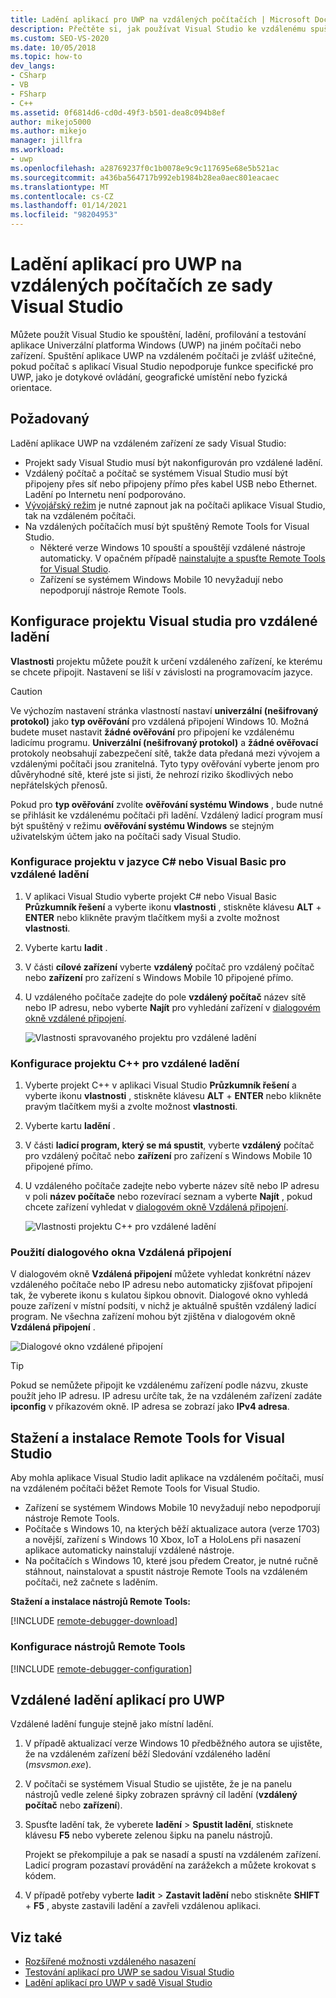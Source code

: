 ```yaml
---
title: Ladění aplikací pro UWP na vzdálených počítačích | Microsoft Docs
description: Přečtěte si, jak používat Visual Studio ke vzdálenému spuštění, ladění, profilování a otestování aplikace Univerzální platforma Windows (UWP) na jiném počítači nebo zařízení.
ms.custom: SEO-VS-2020
ms.date: 10/05/2018
ms.topic: how-to
dev_langs:
- CSharp
- VB
- FSharp
- C++
ms.assetid: 0f6814d6-cd0d-49f3-b501-dea8c094b8ef
author: mikejo5000
ms.author: mikejo
manager: jillfra
ms.workload:
- uwp
ms.openlocfilehash: a28769237f0c1b0078e9c9c117695e68e5b521ac
ms.sourcegitcommit: a436ba564717b992eb1984b28ea0aec801eacaec
ms.translationtype: MT
ms.contentlocale: cs-CZ
ms.lasthandoff: 01/14/2021
ms.locfileid: "98204953"
---
```

# <a name="debug-uwp-apps-on-remote-machines-from-visual-studio"></a>Ladění aplikací pro UWP na vzdálených počítačích ze sady Visual Studio

Můžete použít Visual Studio ke spouštění, ladění, profilování a testování aplikace Univerzální platforma Windows (UWP) na jiném počítači nebo zařízení. Spuštění aplikace UWP na vzdáleném počítači je zvlášť užitečné, pokud počítač s aplikací Visual Studio nepodporuje funkce specifické pro UWP, jako je dotykové ovládání, geografické umístění nebo fyzická orientace.

## <a name="prerequisites"></a><a name="BKMK_Prerequisites"></a> Požadovaný

Ladění aplikace UWP na vzdáleném zařízení ze sady Visual Studio:

- Projekt sady Visual Studio musí být nakonfigurován pro vzdálené ladění.
- Vzdálený počítač a počítač se systémem Visual Studio musí být připojeny přes síť nebo připojeny přímo přes kabel USB nebo Ethernet. Ladění po Internetu není podporováno.
- [Vývojářský režim](/windows/uwp/get-started/enable-your-device-for-development) je nutné zapnout jak na počítači aplikace Visual Studio, tak na vzdáleném počítači.
- Na vzdálených počítačích musí být spuštěný Remote Tools for Visual Studio.
  - Některé verze Windows 10 spouští a spouštějí vzdálené nástroje automaticky. V opačném případě [nainstalujte a spusťte Remote Tools for Visual Studio](#BKMK_download).
  - Zařízení se systémem Windows Mobile 10 nevyžadují nebo nepodporují nástroje Remote Tools.

## <a name="configure-a-visual-studio-project-for-remote-debugging"></a><a name="BKMK_ConnectVS"></a> Konfigurace projektu Visual studia pro vzdálené ladění
<a name="BKMK_DirectConnect"></a>**Vlastnosti** projektu můžete použít k určení vzdáleného zařízení, ke kterému se chcete připojit. Nastavení se liší v závislosti na programovacím jazyce.

> [!CAUTION]
> Ve výchozím nastavení stránka vlastností nastaví **univerzální (nešifrovaný protokol)** jako **typ ověřování** pro vzdálená připojení Windows 10. Možná budete muset nastavit **žádné ověřování** pro připojení ke vzdálenému ladicímu programu. **Univerzální (nešifrovaný protokol)** a **žádné ověřovací** protokoly neobsahují zabezpečení sítě, takže data předaná mezi vývojem a vzdálenými počítači jsou zranitelná. Tyto typy ověřování vyberte jenom pro důvěryhodné sítě, které jste si jisti, že nehrozí riziko škodlivých nebo nepřátelských přenosů.
>
>Pokud pro **typ ověřování** zvolíte **ověřování systému Windows** , bude nutné se přihlásit ke vzdálenému počítači při ladění. Vzdálený ladicí program musí být spuštěný v režimu **ověřování systému Windows** se stejným uživatelským účtem jako na počítači sady Visual Studio.

### <a name="configure-a-c-or-visual-basic-project-for-remote-debugging"></a><a name="BKMK_Choosing_the_remote_device_for_C__and_Visual_Basic_projects"></a> Konfigurace projektu v jazyce C# nebo Visual Basic pro vzdálené ladění

1. V aplikaci Visual Studio vyberte projekt C# nebo Visual Basic **Průzkumník řešení** a vyberte ikonu **vlastnosti** , stiskněte klávesu **ALT** + **ENTER** nebo klikněte pravým tlačítkem myši a zvolte možnost **vlastnosti**.

1. Vyberte kartu **ladit** .

1. V části **cílové zařízení** vyberte **vzdálený** počítač pro vzdálený počítač nebo **zařízení** pro zařízení s Windows Mobile 10 připojené přímo.

1. U vzdáleného počítače zadejte do pole **vzdálený počítač** název sítě nebo IP adresu, nebo vyberte **Najít** pro vyhledání zařízení v [dialogovém okně vzdálené připojení](#remote-connections).

    ![Vlastnosti spravovaného projektu pro vzdálené ladění](../debugger/media/vsrun_managed_projprop_remote.png "Vlastnosti spravovaného projektu ladění")

### <a name="configure-a-c-project-for-remote-debugging"></a><a name="BKMK_Choosing_the_remote_device_for_JavaScript_and_C___projects"></a> Konfigurace projektu C++ pro vzdálené ladění

1. Vyberte projekt C++ v aplikaci Visual Studio **Průzkumník řešení** a vyberte ikonu **vlastnosti** , stiskněte klávesu **ALT** + **ENTER** nebo klikněte pravým tlačítkem myši a zvolte možnost **vlastnosti**.

1. Vyberte kartu **ladění** .

3. V části **ladicí program, který se má spustit**, vyberte **vzdálený** počítač pro vzdálený počítač nebo **zařízení** pro zařízení s Windows Mobile 10 připojené přímo.

1. U vzdáleného počítače zadejte nebo vyberte název sítě nebo IP adresu v poli **název počítače** nebo rozevírací seznam a vyberte **Najít** , pokud chcete zařízení vyhledat v [dialogovém okně Vzdálená připojení](#remote-connections).

    ![Vlastnosti projektu C++ pro vzdálené ladění](../debugger/media/vsrun_cpp_projprop_remote.png "C++ – vlastnosti projektu ladění")

### <a name="use-the-remote-connections-dialog-box"></a><a name="remote-connections"></a> Použití dialogového okna Vzdálená připojení

V dialogovém okně **Vzdálená připojení** můžete vyhledat konkrétní název vzdáleného počítače nebo IP adresu nebo automaticky zjišťovat připojení tak, že vyberete ikonu s kulatou šipkou obnovit. Dialogové okno vyhledá pouze zařízení v místní podsíti, v nichž je aktuálně spuštěn vzdálený ladicí program. Ne všechna zařízení mohou být zjištěna v dialogovém okně **Vzdálená připojení** .

 ![Dialogové okno vzdálené připojení](../debugger/media/vsrun_selectremotedebuggerdlg.png "Dialogové okno vzdálených připojení")

>[!TIP]
>Pokud se nemůžete připojit ke vzdálenému zařízení podle názvu, zkuste použít jeho IP adresu. IP adresu určíte tak, že na vzdáleném zařízení zadáte **ipconfig** v příkazovém okně. IP adresa se zobrazí jako **IPv4 adresa**.

## <a name="download-and-install-the-remote-tools-for-visual-studio"></a><a name="BKMK_download"></a> Stažení a instalace Remote Tools for Visual Studio

Aby mohla aplikace Visual Studio ladit aplikace na vzdáleném počítači, musí na vzdáleném počítači běžet Remote Tools for Visual Studio.

- Zařízení se systémem Windows Mobile 10 nevyžadují nebo nepodporují nástroje Remote Tools.
- Počítače s Windows 10, na kterých běží aktualizace autora (verze 1703) a novější, zařízení s Windows 10 Xbox, IoT a HoloLens při nasazení aplikace automaticky nainstalují vzdálené nástroje.
- Na počítačích s Windows 10, které jsou předem Creator, je nutné ručně stáhnout, nainstalovat a spustit nástroje Remote Tools na vzdáleném počítači, než začnete s laděním.

**Stažení a instalace nástrojů Remote Tools:**

[!INCLUDE [remote-debugger-download](../debugger/includes/remote-debugger-download.md)]

### <a name="configure-the-remote-tools"></a><a name="BKMK_setup"></a> Konfigurace nástrojů Remote Tools

[!INCLUDE [remote-debugger-configuration](../debugger/includes/remote-debugger-configuration.md)]

## <a name="debug-uwp-apps-remotely"></a><a name="BKMK_RunRemoteDebug"></a> Vzdálené ladění aplikací pro UWP

Vzdálené ladění funguje stejně jako místní ladění.

1. V případě aktualizací verze Windows 10 předběžného autora se ujistěte, že na vzdáleném zařízení běží Sledování vzdáleného ladění (*msvsmon.exe*).

1. V počítači se systémem Visual Studio se ujistěte, že je na panelu nástrojů vedle zelené šipky zobrazen správný cíl ladění (**vzdálený počítač** nebo **zařízení**).

1. Spusťte ladění tak, že vyberete **ladění**  >  **Spustit ladění**, stisknete klávesu **F5** nebo vyberete zelenou šipku na panelu nástrojů.

   Projekt se překompiluje a pak se nasadí a spustí na vzdáleném zařízení. Ladicí program pozastaví provádění na zarážekch a můžete krokovat s kódem.

1. V případě potřeby vyberte **ladit**  >  **Zastavit ladění** nebo stiskněte **SHIFT** + **F5** , abyste zastavili ladění a zavřeli vzdálenou aplikaci.

## <a name="see-also"></a>Viz také
- [Rozšířené možnosti vzdáleného nasazení](/windows/uwp/debug-test-perf/deploying-and-debugging-uwp-apps#advanced-remote-deployment-options)
- [Testování aplikací pro UWP se sadou Visual Studio](../test/unit-test-your-code.md)
- [Ladění aplikací pro UWP v sadě Visual Studio](debugging-windows-store-and-windows-universal-apps.md)
